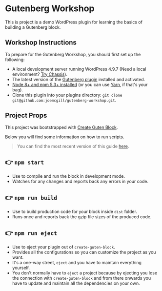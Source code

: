 # Gutenberg Workshop

This is project is a demo WordPress plugin for learning the basics of building a Gutenberg block. 

## Workshop Instructions

To prepare for the Gutenberg Workshop, you should first set up the following:

- A local development server running WordPress 4.9.7 (Need a local environment? [Try Chassis](https://github.com/Chassis/Chassis)).
- The latest version of the [Gutenberg plugin](https://wordpress.org/plugins/gutenberg/) installed and activated.
- [Node 8+ and npm 5.3+ installed](https://www.npmjs.com/get-npm) (or you can use [Yarn](https://yarnpkg.com/lang/en/docs/install/), if that's your bag).
- Clone this plugin into your plugins directory: `git clone git@github.com:joemcgill/gutenberg-workshop.git`.

## Project Props

This project was bootstrapped with [Create Guten Block](https://github.com/ahmadawais/create-guten-block).

Below you will find some information on how to run scripts.

>You can find the most recent version of this guide [here](https://github.com/ahmadawais/create-guten-block).

## 👉  `npm start`
- Use to compile and run the block in development mode.
- Watches for any changes and reports back any errors in your code.

## 👉  `npm run build`
- Use to build production code for your block inside `dist` folder.
- Runs once and reports back the gzip file sizes of the produced code.

## 👉  `npm run eject`
- Use to eject your plugin out of `create-guten-block`.
- Provides all the configurations so you can customize the project as you want.
- It's a one-way street, `eject` and you have to maintain everything yourself.
- You don't normally have to `eject` a project because by ejecting you lose the connection with `create-guten-block` and from there onwards you have to update and maintain all the dependencies on your own.
